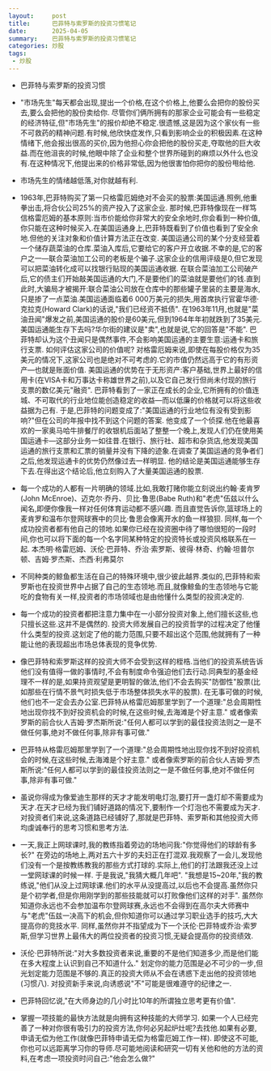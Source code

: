 ```yaml
---
layout:     post
title:      巴菲特与索罗斯的投资习惯笔记
date:       2025-04-05
summary:    巴菲特与索罗斯的投资习惯笔记
categories: 炒股
tags:
 - 炒股
---
```


- 巴菲特与索罗斯的投资习惯

- "市场先生"每天都会出现,提出一个价格,在这个价格上,他要么会把你的股份买去,要么会把他的股份卖给你. 尽管你们俩所拥有的那家企业可能会有一些稳定的经济特征,但"市场先生"的报价却绝不稳定.很遗憾,这是因为这个家伙有一些不可救药的精神问题.有时候,他欣快症发作,只看到影响企业的积极因素.在这种情绪下,他会报出很高的买价,因为他担心你会把他的股份买走,夺取他的巨大收益.而在他沮丧的时候,他眼中除了企业和整个世界所碰到的麻烦以外什么也没有.在这种情况下,他提出来的价格非常低,因为他很害怕你把你的股份甩给他.

- 市场先生的情绪越低落,对你就越有利.

- 1963年,巴菲特购买了第一只格雷厄姆绝对不会买的股票:美国运通.照例,他重拳出击,将合伙公司25%的资产投入了这家企业. 那时候,巴菲特像现在一样笃信格雷厄姆的基本原则:当市价能给你非常大的安全余地时,你会看到一种价值,你只能在这种时候买入.在美国运通身上,巴菲特既看到了价值也看到了安全余地.但他的关注对象和价值计算方法正在改变. 美国运通公司的某个分支经营着一个储存蔬菜油的仓库.菜油入库后,它要给它的客户开立收据.不幸的是,它的客户之一—联合菜油加工公司的老板是个骗子.这家企业的信用评级是0,但它发现可以把菜油转化成可以找银行贴现的美国运通收据. 在联合菜油加工公司破产后,它的债主们开始敲美国运通的大门,不是要他们的菜油就是要他们的钱.直到此时,大骗局才被揭开:联合菜油公司放在仓库中的那些罐子里装的主要是海水,只是掺了一点菜油.美国运通面临着6 000万美元的损失,用首席执行官霍华德·克拉克(Howard Clark)的话说,"我们已经资不抵债". 在1963年11月,也就是"菜油丑闻"爆发之前,美国运通的股价是60美元,但到1964年年初就跌到了35美元. 美国运通能生存下去吗?华尔街的建议是"卖",也就是说,它的回答是"不能". 巴菲特却认为这个丑闻只是偶然事件,不会影响美国运通的主要生意:运通卡和旅行支票. 如何评估这家公司的价值呢? 对格雷厄姆来说,即使在每股价格仅为35美元的情况下,这家公司也是绝对不可考虑的.它的市值仍然远高于它的有形资产—也就是账面价值. 美国运通的优势在于无形资产:客户基础,世界上最好的信用卡(在VISA卡和万事达卡称雄世界之前),以及它自己发行但尚未付现的旅行支票的数亿美元"融资". 巴菲特看到了一家正在成长的企业,它所拥有的价值连城、不可取代的行业地位能创造稳定的收益—而以低廉的价格就可以将这些收益据为己有. 于是,巴菲特的问题变成了:"美国运通的行业地位有没有受到影响?"但在公司的年报中找不到这个问题的答案. 他变成了一个侦探.他在他最喜欢的一家奥马哈牛排餐厅的收银机后面站了整整一个晚上,发现人们仍在使用美国运通卡—这部分业务一如往昔.在银行、旅行社、超市和杂货店,他发现美国运通的旅行支票和汇票的销量并没有下降的迹象.在调查了美国运通的竞争者们之后,他发现运通卡的优势仍然像过去一样明显. 他的结论是美国运通能够生存下去.在得出这个结论后,他立刻购入了大量美国运通的股票.

- 每一个成功的人都有一片明确的领域.比如,我敢打赌你能立刻说出约翰·麦肯罗(John McEnroe)、迈克尔·乔丹、贝比·鲁思(Babe Ruth)和"老虎"伍兹以什么闻名,即便你像我一样对任何体育运动都不感兴趣. 而且直觉告诉你,篮球场上的麦肯罗和温布尔登网球赛中的贝比·鲁思会像离开水的鱼一样狼狈. 同样,每一个成功投资者都有他自己的领地.如果你已经在投资圈中待了哪怕很短的一段时间,你也可以将下面的每一个名字同某种特定的投资特长或投资风格联系在一起. 本杰明·格雷厄姆、沃伦·巴菲特、乔治·索罗斯、彼得·林奇、约翰·坦普尔顿、吉姆·罗杰斯、杰西·利弗莫尔

- 不同种类的鲸鱼都生活在自己的特殊环境中,很少彼此越界.类似的,巴菲特和索罗斯也在投资世界中占据了自己的生态领地.而且,就像鲸鱼的生态领地与它能吃的食物有关一样,投资者的市场领域也是由他懂什么类型的投资决定的.

- 每一个成功的投资者都把注意力集中在一小部分投资对象上,他们擅长这些,也只擅长这些.这并不是偶然的. 投资大师发展自己的投资哲学的过程决定了他懂什么类型的投资.这划定了他的能力范围,只要不超出这个范围,他就拥有了一种能让他的表现超出市场总体表现的竞争优势.

- 像巴菲特和索罗斯这样的投资大师不会受到这样的桎梏.当他们的投资系统告诉他们没有值得一做的事情时,不会有制度命令强迫他们去行动.同典型的基金经理不一样的是,如果持资观望是更明智的做法,他们不会去购买"防御性"股票(比如那些在行情不景气时损失低于市场整体损失水平的股票). 在无事可做的时候,他们也不一定会去办公室.巴菲特从格雷厄姆那里学到了一个道理:"总会周期性地出现你找不到好投资机会的时候,在这些时候,去海滩是个好主意." 或者像索罗斯的前合伙人吉姆·罗杰斯所说:"任何人都可以学到的最佳投资法则之一是不做任何事,绝对不做任何事,除非有事可做."

- 巴菲特从格雷厄姆那里学到了一个道理:"总会周期性地出现你找不到好投资机会的时候,在这些时候,去海滩是个好主意." 或者像索罗斯的前合伙人吉姆·罗杰斯所说:"任何人都可以学到的最佳投资法则之一是不做任何事,绝对不做任何事,除非有事可做."

- 虽说你得成为像爱迪生那样的天才才能发明电灯泡,要打开一盏灯却不需要成为天才.在天才已经为我们铺好道路的情况下,要制作一个灯泡也不需要成为天才.对投资者们来说,这条道路已经铺好了,那就是巴菲特、索罗斯和其他投资大师均虔诚奉行的思考习惯和思考方法.

- 一天,我正上网球课时,我的教练指着旁边的场地问我:"你觉得他们的球龄有多长?" 在旁边的场地上,两对五六十岁的夫妇正在打混双.我观察了一会儿,发现他们没有一个是按教练教我的那些方式打球的.实际上,他们的打法跟我还没上过一堂网球课的时候一样. 于是我说,"我猜大概几年吧". "我想是15~20年,"我的教练说,"他们从没上过网球课.他们的水平从没提高过,以后也不会提高.虽然你只是个初学者,但是你用刚学到的那些技能就可以打败像他们这样的对手". 虽然你知道你永远也不会参加温布尔登网球赛,永远也不会得到在高尔夫大师赛中与"老虎"伍兹一决高下的机会,但你知道你可以通过学习职业选手的技巧,大大提高你的竞技水平. 同样,虽然你并不指望成为下一个沃伦·巴菲特或乔治·索罗斯,但学习世界上最伟大的两位投资者的投资习惯,无疑会提高你的投资绩效.

- 沃伦·巴菲特所说:"对大多数投资者来说,重要的不是他们知道多少,而是他们能在多大程度上认识到自己不知道什么." 划定你的能力范围是必不可少的一步,但光划定能力范围是不够的.真正的投资大师从不会在诱惑下走出他的投资领地(习惯八). 对投资新手来说,向诱惑说"不"可能是很难遵守的纪律之一.

- 巴菲特回忆说,"在大师身边的几小时比10年的所谓独立思考更有价值".

- 掌握一项技能的最快方法就是向拥有这种技能的大师学习. 如果一个人已经完善了一种对你很有吸引力的投资方法,你何必另起炉灶呢?去找他.如果有必要,申请无偿为他工作(就像巴菲特申请无偿为格雷厄姆工作一样). 即使这不可能,你也可以远距离学习你的导师.尽可能地阅读和研究一切有关他和他的方法的资料,在考虑一项投资时问自己:"他会怎么做?"

